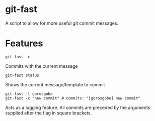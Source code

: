 # git-fast

A script to allow for more useful git commit messages.

# Features
```
git-fast -c 
```
Commits with the current message
```
git-fast status
```
Shows the current message/template to commit
```
git-fast -l gorosgobe
git-fast -c "new commit" # commits: "[gorosgobe] new commit"
```
Acts as a logging feature. All commits are preceded by the arguments supplied after the flag in square brackets. 
